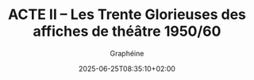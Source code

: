 ---
layout: post
title: "ACTE II – Les Trente Glorieuses des affiches de théâtre 1950/60"
link: "https://www.grapheine.com/histoire-du-graphisme/histoire-des-affiches-de-theatre-1950-60"
author: Graphéine
published_date: 24/06/2025
description: "Cet article est le troisième d’une série sur l’histoire de l’affiche de théâtre en France. Elle retrace l'origine des affiches de théâtre et leurs spécificités, miroir de notre société évoluant du tout texte à l'image, en passant par la création typographique et les supports numériques."
language: fr
categories: "Liens"
tags: "design graphisme"
og-tags: "design graphisme"
date: "2025-06-25T08:35:10+02:00"
permalink: /:categories/:year/:month/:day/:title/
---